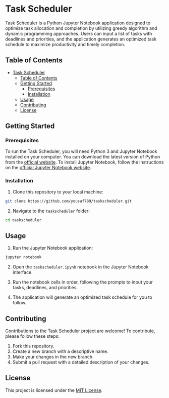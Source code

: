 # Task Scheduler

Task Scheduler is a Python Jupyter Notebook application designed to optimize task allocation and completion by utilizing greedy algorithm and dynamic programming approaches. Users can input a list of tasks with deadlines and priorities, and the application generates an optimized task schedule to maximize productivity and timely completion.

## Table of Contents

- [Task Scheduler](#task-scheduler)
  - [Table of Contents](#table-of-contents)
  - [Getting Started](#getting-started)
    - [Prerequisites](#prerequisites)
    - [Installation](#installation)
  - [Usage](#usage)
  - [Contributing](#contributing)
  - [License](#license)

## Getting Started

### Prerequisites

To run the Task Scheduler, you will need Python 3 and Jupyter Notebook installed on your computer. You can download the latest version of Python from the [official website](https://www.python.org/downloads/). To install Jupyter Notebook, follow the instructions on the [official Jupyter Notebook website](https://jupyter.org/install).

### Installation

1. Clone this repository to your local machine:

```bash
git clone https://github.com/yousaf789/taskscheduler.git
```

2. Navigate to the `taskscheduler` folder:

```bash
cd taskscheduler
```


## Usage

1. Run the Jupyter Notebook application:

```bash
jupyter notebook
```

2. Open the `taskscheduler.ipynb` notebook in the Jupyter Notebook interface.

3. Run the notebook cells in order, following the prompts to input your tasks, deadlines, and priorities.

4. The application will generate an optimized task schedule for you to follow.

## Contributing

Contributions to the Task Scheduler project are welcome! To contribute, please follow these steps:

1. Fork this repository.
2. Create a new branch with a descriptive name.
3. Make your changes in the new branch.
4. Submit a pull request with a detailed description of your changes.

## License

This project is licensed under the [MIT License](https://choosealicense.com/licenses/mit/).
